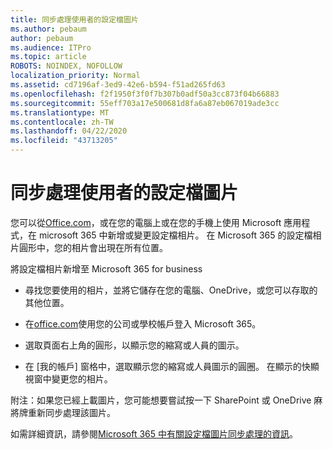 ```yaml
---
title: 同步處理使用者的設定檔圖片
ms.author: pebaum
author: pebaum
ms.audience: ITPro
ms.topic: article
ROBOTS: NOINDEX, NOFOLLOW
localization_priority: Normal
ms.assetid: cd7196af-3ed9-42e6-b594-f51ad265fd63
ms.openlocfilehash: f2f1950f3f0f7b307b0adf50a3cc873f04b66883
ms.sourcegitcommit: 55eff703a17e500681d8fa6a87eb067019ade3cc
ms.translationtype: MT
ms.contentlocale: zh-TW
ms.lasthandoff: 04/22/2020
ms.locfileid: "43713205"
---
```

# <a name="sync-a-users-profile-picture"></a>同步處理使用者的設定檔圖片

您可以從[Office.com](https://www.office.com)，或在您的電腦上或在您的手機上使用 Microsoft 應用程式，在 microsoft 365 中新增或變更設定檔相片。 在 Microsoft 365 的設定檔相片圓形中，您的相片會出現在所有位置。

將設定檔相片新增至 Microsoft 365 for business

- 尋找您要使用的相片，並將它儲存在您的電腦、OneDrive，或您可以存取的其他位置。

- 在[office.com](https://www.office.com)使用您的公司或學校帳戶登入 Microsoft 365。

- 選取頁面右上角的圓形，以顯示您的縮寫或人員的圖示。

- 在 [我的帳戶] 窗格中，選取顯示您的縮寫或人員圖示的圓圈。 在顯示的快顯視窗中變更您的相片。

附注：如果您已經上載圖片，您可能想要嘗試按一下 SharePoint 或 OneDrive 麻將牌重新同步處理該圖片。

如需詳細資訊，請參閱[Microsoft 365 中有關設定檔圖片同步處理的資訊](https://support.office.com/article/information-about-profile-picture-synchronization-in-office-365-20594d76-d054-4af4-a660-401133e3d48a)。
